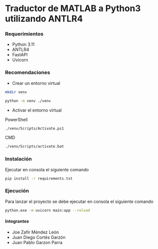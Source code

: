 # Traductor de MATLAB a Python3 utilizando ANTLR4

### Requerimientos
* Python 3.11
* ANTLR4
* FastAPI
* Uvicorn

### Recomendaciones

* Crear un entorno virtual
```sh
mkdir venv
```
```sh
python -m venv ./venv
```
* Activar el entorno virtual

PowerShell
```sh
./venv/Scripts/Activate.ps1
```
CMD
```sh
./venv/Scripts/activate.bat
```


### Instalación

Ejecutar en consola el siguiente comando

```sh
pip install -r requirements.txt
```

### Ejecución

Para lanzar el proyecto se debe ejecutar en consola el siguiente comando
```sh
python.exe -m uvicorn main:app --reload
```

#### Integrantes

* Joe Zafir Méndez León
* Juan Diego Cortés Garzón
* Juan Pablo Garzon Parra
